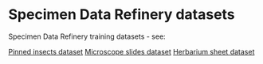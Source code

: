 # Specimen Data Refinery datasets 

Specimen Data Refinery training datasets - see:

[Pinned insects dataset](https://github.com/DiSSCo/SDR/issues/2)
[Microscope slides dataset](https://github.com/DiSSCo/SDR/issues/3)
[Herbarium sheet dataset](https://github.com/DiSSCo/SDR/issues/7)
